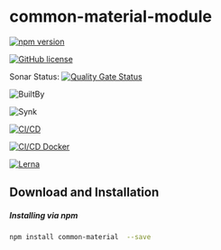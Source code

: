 # common-material-module

[![npm version](https://badge.fury.io/js/%40angular%2Fcdk.svg)](https://www.npmjs.com/package/common-material)

[![GitHub license](https://img.shields.io/badge/license-MIT-blue.svg)](https://github.com/olavoparno/jest-badges-readme/blob/master/LICENSE)

Sonar Status: [![Quality Gate Status](https://sonarcloud.io/api/project_badges/measure?project=BakhtMunirUet_common-material-module&metric=alert_status)](https://sonarcloud.io/summary/new_code?id=BakhtMunirUet_common-material-module)

![BuiltBy](https://img.shields.io/badge/TypeScript-Lovers-black.svg "img.shields.io")

![Synk](https://snyk.io/test/github/expressjs/express/4.x/badge.svg)

[![CI/CD](https://github.com/wnqueiroz/sonatype-nexus-repository-badge-generator/actions/workflows/ci-cd.yml/badge.svg?branch=main)](https://github.com/BakhtMunirUet/common-material-module/actions/workflows/sonar-cloud-scan.yml)

[![CI/CD Docker](https://github.com/wnqueiroz/sonatype-nexus-repository-badge-generator/actions/workflows/ci-cd.yml/badge.svg?branch=main)](https://github.com/BakhtMunirUet/common-material-module/actions)

[![Lerna](https://repology.org/badge/latest-versions/lerna.svg)](https://repology.org/project/lerna/versions)

## Download and Installation

##### Installing via npm

```bash
npm install common-material  --save
```
